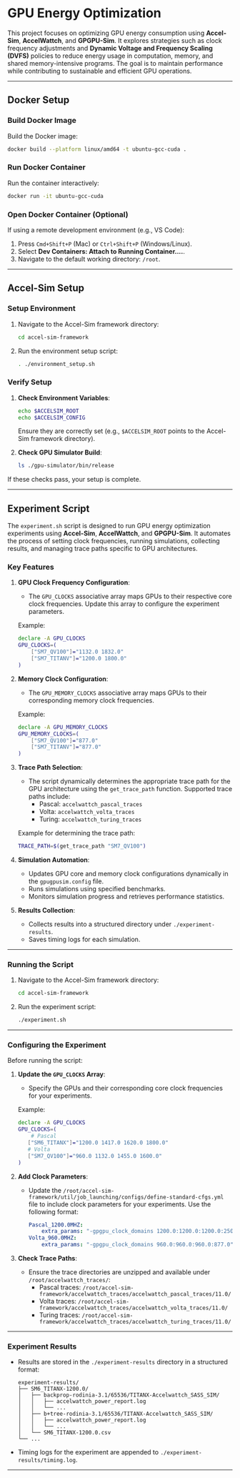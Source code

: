 # GPU Energy Optimization

This project focuses on optimizing GPU energy consumption using **Accel-Sim**, **AccelWattch**, and **GPGPU-Sim**. It explores strategies such as clock frequency adjustments and **Dynamic Voltage and Frequency Scaling (DVFS)** policies to reduce energy usage in computation, memory, and shared memory-intensive programs. The goal is to maintain performance while contributing to sustainable and efficient GPU operations.

---

## Docker Setup

### Build Docker Image
Build the Docker image:
```bash
docker build --platform linux/amd64 -t ubuntu-gcc-cuda .
```

### Run Docker Container
Run the container interactively:
```bash
docker run -it ubuntu-gcc-cuda
```

### Open Docker Container (Optional)
If using a remote development environment (e.g., VS Code):
1. Press `Cmd+Shift+P` (Mac) or `Ctrl+Shift+P` (Windows/Linux).
2. Select **Dev Containers: Attach to Running Container....**.
3. Navigate to the default working directory: `/root`.

---

## Accel-Sim Setup

### Setup Environment
1. Navigate to the Accel-Sim framework directory:
   ```bash
   cd accel-sim-framework
   ```

2. Run the environment setup script:
   ```bash
   . ./environment_setup.sh
   ```

### Verify Setup
1. **Check Environment Variables**:
   ```bash
   echo $ACCELSIM_ROOT
   echo $ACCELSIM_CONFIG
   ```
   Ensure they are correctly set (e.g., `$ACCELSIM_ROOT` points to the Accel-Sim framework directory).

2. **Check GPU Simulator Build**:
   ```bash
   ls ./gpu-simulator/bin/release
   ```

If these checks pass, your setup is complete.

---

## Experiment Script

The `experiment.sh` script is designed to run GPU energy optimization experiments using **Accel-Sim**, **AccelWattch**, and **GPGPU-Sim**. It automates the process of setting clock frequencies, running simulations, collecting results, and managing trace paths specific to GPU architectures.

### Key Features

1. **GPU Clock Frequency Configuration**:
   - The `GPU_CLOCKS` associative array maps GPUs to their respective core clock frequencies. Update this array to configure the experiment parameters.

   Example:
   ```bash
   declare -A GPU_CLOCKS
   GPU_CLOCKS=(
       ["SM7_QV100"]="1132.0 1832.0"
       ["SM7_TITANV"]="1200.0 1800.0"
   )
   ```

2. **Memory Clock Configuration**:
   - The `GPU_MEMORY_CLOCKS` associative array maps GPUs to their corresponding memory clock frequencies.

   Example:
   ```bash
   declare -A GPU_MEMORY_CLOCKS
   GPU_MEMORY_CLOCKS=(
       ["SM7_QV100"]="877.0"
       ["SM7_TITANV"]="877.0"
   )
   ```

3. **Trace Path Selection**:
   - The script dynamically determines the appropriate trace path for the GPU architecture using the `get_trace_path` function. Supported trace paths include:
     - Pascal: `accelwattch_pascal_traces`
     - Volta: `accelwattch_volta_traces`
     - Turing: `accelwattch_turing_traces`

   Example for determining the trace path:
   ```bash
   TRACE_PATH=$(get_trace_path "SM7_QV100")
   ```

4. **Simulation Automation**:
   - Updates GPU core and memory clock configurations dynamically in the `gpugpusim.config` file.
   - Runs simulations using specified benchmarks.
   - Monitors simulation progress and retrieves performance statistics.

5. **Results Collection**:
   - Collects results into a structured directory under `./experiment-results`.
   - Saves timing logs for each simulation.

---

### Running the Script

1. Navigate to the Accel-Sim framework directory:
   ```bash
   cd accel-sim-framework
   ```

2. Run the experiment script:
   ```bash
   ./experiment.sh
   ```

---

### Configuring the Experiment

Before running the script:

1. **Update the `GPU_CLOCKS` Array**:
   - Specify the GPUs and their corresponding core clock frequencies for your experiments.

   Example:
   ```bash
   declare -A GPU_CLOCKS
   GPU_CLOCKS=(
       # Pascal
      ["SM6_TITANX"]="1200.0 1417.0 1620.0 1800.0"
      # Volta
      ["SM7_QV100"]="960.0 1132.0 1455.0 1600.0"
   )
   ```

2. **Add Clock Parameters**:
   - Update the `/root/accel-sim-framework/util/job_launching/configs/define-standard-cfgs.yml` file to include clock parameters for your experiments. Use the following format:
     ```yaml
     Pascal_1200.0MHZ:
         extra_params: "-gpgpu_clock_domains 1200.0:1200.0:1200.0:2500.0"
     Volta_960.0MHZ:
         extra_params: "-gpgpu_clock_domains 960.0:960.0:960.0:877.0"
     ```

3. **Check Trace Paths**:
   - Ensure the trace directories are unzipped and available under `/root/accelwattch_traces/`:
     - Pascal traces: `/root/accel-sim-framework/accelwattch_traces/accelwattch_pascal_traces/11.0/`
     - Volta traces: `/root/accel-sim-framework/accelwattch_traces/accelwattch_volta_traces/11.0/`
     - Turing traces: `/root/accel-sim-framework/accelwattch_traces/accelwattch_turing_traces/11.0/`

---

### Experiment Results

- Results are stored in the `./experiment-results` directory in a structured format:
  ```
  experiment-results/
  ├── SM6_TITANX-1200.0/
  │   ├── backprop-rodinia-3.1/65536/TITANX-Accelwattch_SASS_SIM/
  │   │   ├── accelwattch_power_report.log
  │   │   └── ...
  │   ├── b+tree-rodinia-3.1/65536/TITANX-Accelwattch_SASS_SIM/
  │   │   ├── accelwattch_power_report.log
  │   │   └── ...
  │   └── SM6_TITANX-1200.0.csv
  └── ...
  ```

- Timing logs for the experiment are appended to `./experiment-results/timing.log`.
---